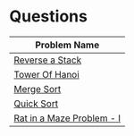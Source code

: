 <h1>Questions</h1>
<table id="example" class="SectionTable display">
    <thead>
        <tr>
            <th>Problem Name</th>
        </tr>
    </thead>
    <tbody>
        <tr>
            <td>
                <a href="https://github.com/imnilesh18/A2Z-DSA-Course-Sheet/blob/master/Recursion%20%26%20Backtracking/ReverseAStack.cpp">
                    Reverse a Stack
                </a>
        </tr>
        <tr>
            <td>
                <a href="https://github.com/imnilesh18/A2Z-DSA-Course-Sheet/blob/master/Recursion%20%26%20Backtracking/TowerOfHanoi.cpp">
                    Tower Of Hanoi
                </a>
            </td>
        </tr>
        <tr>
            <td>
                <a href="https://github.com/imnilesh18/A2Z-DSA-Course-Sheet/blob/master/Recursion%20%26%20Backtracking/MergeSort.cpp">
                    Merge Sort
                </a>
            </td>
        </tr>
        <tr>
            <td>
                <a href="https://github.com/imnilesh18/A2Z-DSA-Course-Sheet/blob/master/Recursion%20%26%20Backtracking/QuickSort.cpp">
                    Quick Sort
                </a>
            </td>
        </tr>     
        <tr>
            <td>
                <a href="https://github.com/imnilesh18/A2Z-DSA-Course-Sheet/blob/master/Recursion%20%26%20Backtracking/RatInAMazeProblemI.cpp">
                    Rat in a Maze Problem - I
                </a>
            </td>
        </tr> 
    </tbody>
</table>
